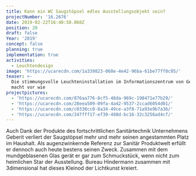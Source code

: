 ```yaml
---
title: Kann ein WC Saugstöpsel edles Ausstellungsobjekt sein?
projectNumber: '16.2676'
date: 2019-02-22T16:40:50.068Z
position: 20
draft: false
Year: '2019'
concept: false
planning: true
implementation: true
activities:
  - Leuchtendesign
image: 'https://ucarecdn.com/1a339823-068e-4e42-96ba-61be77ff8c95/'
teaser: >-
  Die stimmungsvolle Leuchteninstallation im Informationszentrum von Geberit
  macht vor wie
projectpictures:
  - 'https://ucarecdn.com/876aa776-8cf5-48da-969c-198471e77b29/'
  - 'https://ucarecdn.com/28eea509-09fa-4a42-9537-2ccad6054d01/'
  - 'https://ucarecdn.com/c0338cc0-8a34-49ce-a3f8-71a93e9b7a36/'
  - 'https://ucarecdn.com/247fff17-ef39-498d-bc16-32c3256ad4cf/'
---
```

Auch Dank der Produkte des fortschrittlichen Sanitärtechnik Unternehmens Geberit verliert der Saugstöpsel mehr und mehr seinen angestammten Platz im Haushalt. Als augenzwinkernde Referenz zur Sanitär Produktwelt erfüllt er dennoch auch heute bestens seinen Zweck. Zusammen mit dem mundgeblasenen Glas gerät er gar zum Schmuckstück, wenn nicht zum heimlichen Star der Ausstellung. Bureau Hindermann zusammen mit 3dimensional hat dieses Kleinod der Lichtkunst kreiert.
